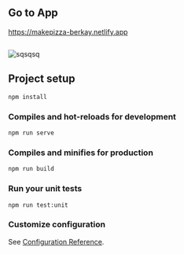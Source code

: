 



## Go to App
https://makepizza-berkay.netlify.app
```
```
![sqsqsq](https://user-images.githubusercontent.com/59365403/166074931-06b466ac-513b-4b92-b56c-9b7d710d91b1.png)

## Project setup
```
npm install
```

### Compiles and hot-reloads for development
```
npm run serve
```

### Compiles and minifies for production
```
npm run build
```

### Run your unit tests
```
npm run test:unit
```

### Customize configuration
See [Configuration Reference](https://cli.vuejs.org/config/).

